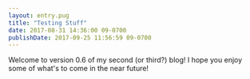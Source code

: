 ```yaml
---
layout: entry.pug
title: "Testing Stuff"
date: 2017-08-31 14:36:00 09-0700
publishDate: 2017-09-25 11:56:59 09-0700
---
```


Welcome to version 0.6 of my second (or third?) blog! I hope you enjoy some of what's to come in the near future!
